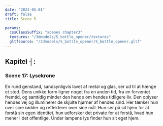 ```yaml
---
date: "2024-05-01"
draft: false
title: Scene 5

params:
  cssClassSuffix: "scenes chapter3"
  textures: "/3dmodels/5_bottle_opener/textures"
  gltfsource: "/3dmodels/5_bottle_opener/5_bottle_opener.gltf"
---
```

<h2 class="green">Kapitel &#9508;:</h2>
<h3 class="green">Scene 17: Lysekrone</h3>
<canvas id="c"></canvas>
<p>En rund genstand, sandsynligvis lavet af metal og glas, ser ud til at hænge et sted. Dens unikke form ligner noget fra en anden tid, fra en forventet fremtid, og samtidig minder den hende om hendes tidligere liv. Den oplyser hendes vej og illuminerer de skjulte hjørner af hendes sind. Her tænker hun over sine rødder og reflekterer over sine mål. Hun ser på sit hjem for at forstå sin egen identitet, hun udforsker det private for at forstå, hvad hun mener i det offentlige. Under lampens lys finder hun sit eget hjem.</p>
